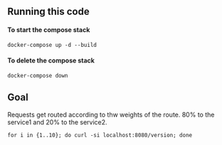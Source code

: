 ## Running this code 

#### To start the compose stack 
```
docker-compose up -d --build
```

#### To delete the compose stack 
```
docker-compose down
```

## Goal

Requests get routed according to thw weights of the route. 80% to the service1 and 20% to the service2.

```
for i in {1..10}; do curl -si localhost:8080/version; done
```
